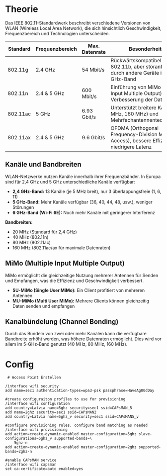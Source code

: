 # Theorie
Das IEEE 802.11-Standardwerk beschreibt verschiedene Versionen von WLAN (Wireless Local Area Network), die sich hinsichtlich Geschwindigkeit, Frequenzbereich und Technologien unterscheiden.

| Standard | Frequenzbereich | Max. Datenrate | Besonderheiten                                                                              |
| -------- | --------------- | -------------- | ------------------------------------------------------------------------------------------- |
| 802.11g  | 2.4 GHz         | 54 Mbit/s      | Rückwärtskompatibel zu 802.11b, aber störanfällig durch andere Geräte im 2,4-GHz-Band       |
| 802.11n  | 2.4 & 5 GHz     | 600 Mbit/s     | Einführung von MiMo (Multiple Input Multiple Output) zur Verbesserung der Datenrate         |
| 802.11ac | 5 GHz           | 6.93 Gbit/s    | Unterstützt breitere Kanäle (80 MHz, 160 MHz) und Mehrfachantennentechnologien              |
| 802.11ax | 2.4 & 5 GHz     | 9.6 Gbit/s     | OFDMA (Orthogonal Frequency-Division Multiple Access), bessere Effizienz, niedrigere Latenz |
## Kanäle und Bandbreiten
WLAN-Netzwerke nutzen Kanäle innerhalb ihrer Frequenzbänder. In Europa sind für 2,4 GHz und 5 GHz unterschiedliche Kanäle verfügbar:
- **2,4 GHz-Band:** 13 Kanäle (je 5 MHz breit), nur 3 überlappungsfreie (1, 6, 11)
- **5 GHz-Band:** Mehr Kanäle verfügbar (36, 40, 44, 48, usw.), weniger Störungen
- **6 GHz-Band (Wi-Fi 6E):** Noch mehr Kanäle mit geringerer Interferenz

**Bandbreiten:**
- 20 MHz (Standard für 2,4 GHz)
- 40 MHz (802.11n)
- 80 MHz (802.11ac)
- 160 MHz (802.11ac/ax für maximale Datenraten)
## MiMo (Multiple Input Multiple Output)
MiMo ermöglicht die gleichzeitige Nutzung mehrerer Antennen für Senden und Empfangen, was die Effizienz und Geschwindigkeit verbessert.
- **SU-MiMo (Single User MiMo):** Ein Client profitiert von mehreren Antennen
- **MU-MiMo (Multi User MiMo):** Mehrere Clients können gleichzeitig Daten senden und empfangen
## Kanalbündelung (Channel Bonding)
Durch das Bündeln von zwei oder mehr Kanälen kann die verfügbare Bandbreite erhöht werden, was höhere Datenraten ermöglicht. Dies wird vor allem im 5-GHz-Band genutzt (40 MHz, 80 MHz, 160 MHz).

# Config
```
 # Access Point Erstellen
 
/interface wifi security
add name=sec1 authentication-types=wpa3-psk passphrase=HaveAg00dDay

#create configuraiton profiles to use for provisioning
/interface wifi configuration
add country=Latvia name=5ghz security=sec1 ssid=CAPsMAN_5
add name=2ghz security=sec1 ssid=CAPsMAN2
add country=Latvia name=5ghz_v security=sec1 ssid=CAPsMAN5_v

#configure provisioning rules, configure band matching as needed
/interface wifi provisioning
add action=create-dynamic-enabled master-configuration=5ghz slave-configurations=5ghz_v supported-bands=\
    5ghz-n
add action=create-dynamic-enabled master-configuration=2ghz supported-bands=2ghz-n

#enable CAPsMAN service
/interface wifi capsman
set ca-certificate=auto enabled=yes
```